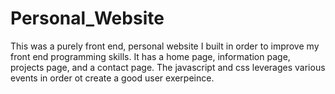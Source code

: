 # Personal_Website
This was a purely front end, personal website I built in order to improve my front end programming skills. It has a home page, information page, projects page, and a contact page. The javascript and css leverages various events in order ot create a good user exerpeince.

